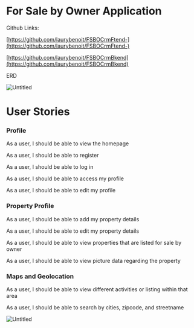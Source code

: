 # For Sale by Owner Application

Github Links:

[https://github.com/laurybenoit/FSBOCrmFtend-](https://github.com/laurybenoit/FSBOCrmFtend-)

[https://github.com/laurybenoit/FSBOCrmBkend](https://github.com/laurybenoit/FSBOCrmBkend)

ERD 

![Untitled](For%20Sale%20by%20Owner%20Application%2040aef913352047f5a92d78af5521321f/Untitled.png)

# User Stories

### **Profile**

As a user, I should be able to view the homepage

As a user, I should be able to register

As a user, I should be able to log in

As a user, I should be able to access my profile

As a user, I should be able to edit my profile

### Property Profile

As a user, I should be able to add my property details

As a user, I should be able to edit my property details

As a user, I should be able to view properties that are listed for sale by owner

As a user, I should be able to  view picture data regarding the property

### Maps and Geolocation

As a user, I should be able to view different activities or listing within that area

As a user, I should be able to search by cities, zipcode, and streetname

![Untitled](For%20Sale%20by%20Owner%20Application%2040aef913352047f5a92d78af5521321f/Untitled%201.png)
